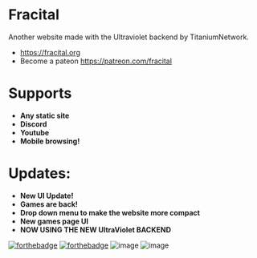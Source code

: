 # Fracital
Another website made with the Ultraviolet backend by TitaniumNetwork.
- https://fracital.org
- Become a pateon https://patreon.com/fracital

# Supports
- **Any static site**
- **Discord**
- **Youtube**
- **Mobile browsing!**

# Updates:
- **New UI Update!**
- **Games are back!**
- **Drop down menu to make the website more compact**
- **New games page UI**
- **NOW USING THE NEW UltraViolet BACKEND**

[![forthebadge](https://forthebadge.com/images/badges/built-with-love.svg)](https://forthebadge.com)
[![forthebadge](https://forthebadge.com/images/badges/uses-html.svg)](https://forthebadge.com)
![image](https://i.imgur.com/Oe2IWhK.png)
![image](https://i.imgur.com/rZpmikX.png)